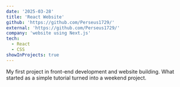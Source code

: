```yaml
---
date: '2025-03-28'
title: 'React Website'
github: 'https://github.com/Perseus1729/'
external: 'https://github.com/Perseus1729/'
company: 'website using Next.js'
tech:
  - React
  - CSS
showInProjects: true
---
```


My first project in front-end development and website building. What started as a simple tutorial turned into a weekend project.
